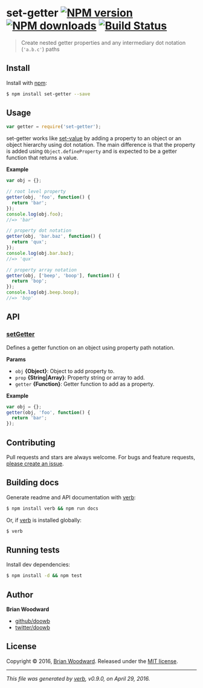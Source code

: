 # set-getter [![NPM version](https://img.shields.io/npm/v/set-getter.svg?style=flat)](https://www.npmjs.com/package/set-getter) [![NPM downloads](https://img.shields.io/npm/dm/set-getter.svg?style=flat)](https://npmjs.org/package/set-getter) [![Build Status](https://img.shields.io/travis/doowb/set-getter.svg?style=flat)](https://travis-ci.org/doowb/set-getter)

> Create nested getter properties and any intermediary dot notation (`'a.b.c'`) paths

## Install

Install with [npm](https://www.npmjs.com/):

```sh
$ npm install set-getter --save
```

## Usage

```js
var getter = require('set-getter');
```

set-getter works like [set-value](https://github.com/jonschlinkert/set-value) by adding a property to an object or an object hierarchy using dot notation. The main difference is that the property is added using `Object.defineProperty` and is expected to be a getter function that returns a value.

**Example**

```js
var obj = {};

// root level property
getter(obj, 'foo', function() {
  return 'bar';
});
console.log(obj.foo);
//=> 'bar'

// property dot notation
getter(obj, 'bar.baz', function() {
  return 'qux';
});
console.log(obj.bar.baz);
//=> 'qux'

// property array notation
getter(obj, ['beep', 'boop'], function() {
  return 'bop';
});
console.log(obj.beep.boop);
//=> 'bop'
```

## API

### [setGetter](index.js#L27)

Defines a getter function on an object using property path notation.

**Params**

* `obj` **{Object}**: Object to add property to.
* `prop` **{String|Array}**: Property string or array to add.
* `getter` **{Function}**: Getter function to add as a property.

**Example**

```js
var obj = {};
getter(obj, 'foo', function() {
  return 'bar';
});
```

## Contributing

Pull requests and stars are always welcome. For bugs and feature requests, [please create an issue](https://github.com/doowb/set-getter/issues/new).

## Building docs

Generate readme and API documentation with [verb](https://github.com/verbose/verb):

```sh
$ npm install verb && npm run docs
```

Or, if [verb](https://github.com/verbose/verb) is installed globally:

```sh
$ verb
```

## Running tests

Install dev dependencies:

```sh
$ npm install -d && npm test
```

## Author

**Brian Woodward**

* [github/doowb](https://github.com/doowb)
* [twitter/doowb](http://twitter.com/doowb)

## License

Copyright © 2016, [Brian Woodward](https://github.com/doowb).
Released under the [MIT license](https://github.com/doowb/set-getter/blob/master/LICENSE).

***

_This file was generated by [verb](https://github.com/verbose/verb), v0.9.0, on April 29, 2016._